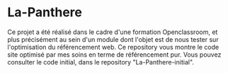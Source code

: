 # La-Panthere

Ce projet a été réalisé dans le cadre d'une formation Openclassroom, et plus précisément au sein d'un module dont l'objet est de nous tester sur l'optimisation du référencement web.
Ce repository vous montre le code site optimisé par mes soins en terme de référencement pur. Vous pouvez consulter le code initial, dans le repository "La-Panthere-initial".
